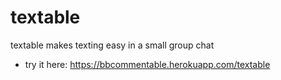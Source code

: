 # textable
textable makes texting easy in a small group chat

* try it here: https://bbcommentable.herokuapp.com/textable
